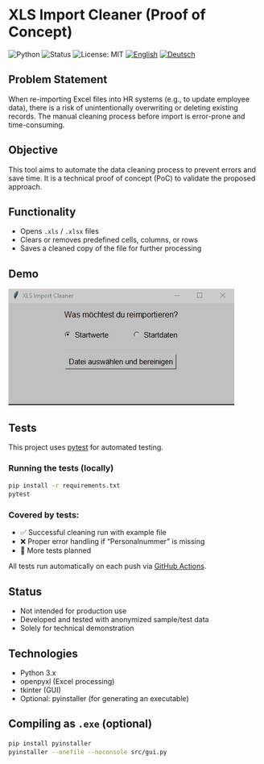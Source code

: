 # XLS Import Cleaner (Proof of Concept)
![Python](https://img.shields.io/badge/python-3.10%2B-blue)
![Status](https://img.shields.io/badge/status-POC-orange)
![License: MIT](https://img.shields.io/badge/License-MIT-green.svg)
[![English](https://img.shields.io/badge/README-English-informational?style=flat-square)](README_en.md)
[![Deutsch](https://img.shields.io/badge/README-Deutsch-informational?style=flat-square)](README.md)

## Problem Statement

When re-importing Excel files into HR systems (e.g., to update employee data), there is a risk of unintentionally overwriting or deleting existing records. The manual cleaning process before import is error-prone and time-consuming.

## Objective

This tool aims to automate the data cleaning process to prevent errors and save time. It is a technical proof of concept (PoC) to validate the proposed approach.

## Functionality

- Opens `.xls` / `.xlsx` files
- Clears or removes predefined cells, columns, or rows
- Saves a cleaned copy of the file for further processing

## Demo

![XLS Import Cleaner Demo](import-cleaner.gif)

## Tests

This project uses [pytest](https://docs.pytest.org/) for automated testing.

### Running the tests (locally)

```bash
pip install -r requirements.txt
pytest
```

### Covered by tests:

- ✅ Successful cleaning run with example file  
- ❌ Proper error handling if “Personalnummer” is missing  
- 📝 More tests planned

All tests run automatically on each push via [GitHub Actions](https://github.com/Chrisp-Codes/xls-import-cleaner/actions).

## Status

- Not intended for production use
- Developed and tested with anonymized sample/test data
- Solely for technical demonstration

## Technologies

- Python 3.x
- openpyxl (Excel processing)
- tkinter (GUI)
- Optional: pyinstaller (for generating an executable)

## Compiling as `.exe` (optional)

```bash
pip install pyinstaller
pyinstaller --onefile --noconsole src/gui.py
```
